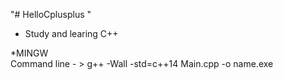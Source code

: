 "# HelloCplusplus " 
* Study and learing C++


*MINGW  
Command line  - >
g++ -Wall -std=c++14 Main.cpp -o name.exe
